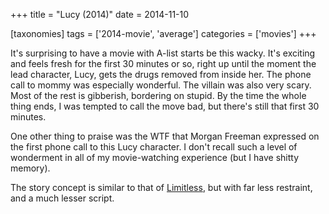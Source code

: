 +++
title = "Lucy (2014)"
date = 2014-11-10

[taxonomies]
tags = ['2014-movie', 'average']
categories = ['movies']
+++

It's surprising to have a movie with A-list starts be this wacky. It's
exciting and feels fresh for the first 30 minutes or so, right up until
the moment the lead character, Lucy, gets the drugs removed from inside
her. The phone call to mommy was especially wonderful. The villain was
also very scary. Most of the rest is gibberish, bordering on stupid. By
the time the whole thing ends, I was tempted to call the move bad, but
there's still that first 30 minutes.

One other thing to praise was the WTF that Morgan Freeman expressed on
the first phone call to this Lucy character. I don't recall such a
level of wonderment in all of my movie-watching experience (but I have
shitty memory).

The story concept is similar to that of [Limitless], but with far less
restraint, and a much lesser script.

[Limitless]: http://tshepang.net/limitless

